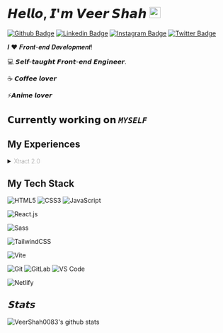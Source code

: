 <!--### Hi there 👋-->

<!--
**VeerShah0083/VeerShah0083** is a ✨ _special_ ✨ repository because its `README.md` (this file) appears on your GitHub profile.

Here are some ideas to get you started:

- 🔭 I’m currently working on ...
- 🌱 I’m currently learning ...
- 👯 I’m looking to collaborate on ...
- 🤔 I’m looking for help with ...
- 💬 Ask me about ...
- 📫 How to reach me: ...
- 😄 Pronouns: ...
- ⚡ Fun fact: ...
-->

# 𝙃𝙚𝙡𝙡𝙤, 𝙄'𝙢 𝙑𝙚𝙚𝙧 𝙎𝙝𝙖𝙝 <img src="https://media.giphy.com/media/hvRJCLFzcasrR4ia7z/giphy.gif" width="25px">

[![Github Badge](https://img.shields.io/badge/-Github-%23181717?style=flat-square&logo=github)](https://github.com/VeerShah0083)
[![Linkedin Badge](https://img.shields.io/badge/-LinkedIn-0e76a8?style=flat-square&logo=Linkedin&logoColor=white)](https://www.linkedin.com/in/veer-shah-real/)
[![Instagram Badge](https://img.shields.io/badge/-Instagram-e4405f?style=flat-square&logo=Instagram&logoColor=white)](https://www.instagram.com/veer_0609_/)
[![Twitter Badge](https://img.shields.io/badge/-Twitter-00acee?style=flat-square&logo=Twitter&logoColor=white)](https://twitter.com/_thevsr_)
<!--[![Buy me a coffee Badge](https://img.shields.io/badge/Buy_Me_A_Coffee-FFDD00?style=for-the-badge&logo=buy-me-a-coffee&logoColor=black)](https://www.buymeacoffee.com/veershah)-->
<!--<a href="https://www.buymeacoffee.com/veershah" target="_blank"><img src="https://cdn.buymeacoffee.com/buttons/default-orange.png" alt="Buy Me A Coffee" height="28" width="158"></a>-->
<!--[![](https://img.shields.io/badge/-@xiaoluoboding-%23000000?style=flat-square&logo=codepen)](https://codepen.io/xiaoluoboding)
[![](https://img.shields.io/badge/-@xiaoluoboding-%23000000?style=flat-square&logo=codesandbox)](https://codesandbox.io/u/xiaoluoboding)
[![](https://img.shields.io/website?color=0ab9e6&style=flat-square&up_message=xlbd.me&url=https%3A%2F%2Fxlbd.me)](https://xlbd.me)-->

𝑰 ❤️ 𝑭𝒓𝒐𝒏𝒕-𝒆𝒏𝒅 𝑫𝒆𝒗𝒆𝒍𝒐𝒑𝒎𝒆𝒏𝒕!

:computer: 𝙎𝙚𝙡𝙛-𝙩𝙖𝙪𝙜𝙝𝙩 𝙁𝙧𝙤𝙣𝙩-𝙚𝙣𝙙 <!--𝙁𝙪𝙡𝙡𝙨𝙩𝙖𝙘𝙠--> 𝙀𝙣𝙜𝙞𝙣𝙚𝙚𝙧.

<!--🖖 𝙑𝙪𝙚.𝙟𝙨 𝙛𝙖𝙣𝙖𝙩𝙞𝙘𝙨 | 🍎 𝙎𝙬𝙞𝙛𝙩 𝙡𝙚𝙖𝙧𝙣𝙚𝙧 | -->
☕️ 𝘾𝙤𝙛𝙛𝙚𝙚 𝙡𝙤𝙫𝙚𝙧

⚡𝘼𝙣𝙞***m***𝙚 𝙡𝙤𝙫𝙚𝙧<!--|🌵 𝘼𝙜𝙖𝙫𝙚 𝙣𝙖𝙣𝙣𝙮-->


<!--:writing_hand: 𝙄 𝙡𝙤𝙫𝙚 𝙨𝙝𝙖𝙧𝙞𝙣𝙜 𝙘𝙧𝙚𝙖𝙩𝙞𝙫𝙚 𝙩𝙚𝙘𝙝 𝙨𝙩𝙖𝙘𝙠 𝙩𝙤𝙤𝙡𝙨, 𝙮𝙤𝙪 𝙘𝙖𝙣 𝙘𝙝𝙚𝙘𝙠 [tech-stack.tools](http://github.com/xiaoluoboding/tech-stack.tools) 𝙛𝙤𝙧 𝙢𝙤𝙧𝙚 𝙙𝙚𝙩𝙖𝙞𝙡𝙨.  -->

## 𝗖𝘂𝗿𝗿𝗲𝗻𝘁𝗹𝘆 𝘄𝗼𝗿𝗸𝗶𝗻𝗴 𝗼𝗻 _***``` MYSELF ```***_

<!--[![onetab.group](https://svg.bookmark.style/api?url=https://www.onetab.group&mode=light&style=horizontal)](https://onetab.group)
[![vue-command-palette](https://svg.bookmark.style/api?url=https://github.com/xiaoluoboding/vue-command-palette&mode=dark&style=horizontal)](https://github.com/xiaoluoboding/vue-command-palette)
[![vue-sonner](https://svg.bookmark.style/api?url=https://github.com/xiaoluoboding/vue-sonner&mode=light&style=horizontal)](https://github.com/xiaoluoboding/vue-sonner)-->

## **My Experiences**
<details>
<summary style="font-weight:18;">Xtract 2.0</summary>
A 6hr Machine Learning and Data Science Hackathon by DJS S4DS where we put all our learnings into test  
</details>

## **My Tech Stack**

![HTML5](https://img.shields.io/badge/-HTML5-%23E44D27?style=flat-square&logo=html5&logoColor=ffffff)
![CSS3](https://img.shields.io/badge/-CSS3-%231572B6?style=flat-square&logo=css3)
![JavaScript](https://img.shields.io/badge/-JavaScript-%23F7DF1C?style=flat-square&logo=javascript&logoColor=000000&labelColor=%23F7DF1C&color=%23FFCE5A)
<!--![TypeScript](https://img.shields.io/badge/-TypeScript-007ACC?style=flat-square&logo=typescript&logoColor=white)
![Vue.js](https://img.shields.io/badge/-Vue.js-%232c3e50?style=flat-square&logo=vuedotjs)
![Nuxt](https://img.shields.io/badge/-Nuxt.js-%23282C34?style=flat-square&logo=nuxtdotjs)-->
![React.js](https://img.shields.io/badge/-React.js-%23282C34?style=flat-square&logo=react)
<!--![Next.js](https://img.shields.io/badge/-Next.js-%23000000?style=flat-square&logo=nextdotjs)-->

<!--![Less](https://img.shields.io/badge/-Less-%231d365d?style=flat-square&logo=less&logoColor=ffffff)-->
![Sass](https://img.shields.io/badge/-Sass-%23CC6699?style=flat-square&logo=sass&logoColor=ffffff)
<!--![Stylus](https://img.shields.io/badge/-Stylus-%23333333?style=flat-square&logo=stylus)-->
![TailwindCSS](https://img.shields.io/badge/-TailwindCSS-%231a202c?style=flat-square&logo=tailwind-css)
<!--![UnoCSS](https://img.shields.io/badge/-UnoCSS-%23333333?style=flat-square&logo=unocss)
![WindiCSS](https://img.shields.io/badge/-WindiCSS-%23000000?style=flat-square&logo=tailwind-css&&logoColor=48B0F1)-->

<!--![Webpack](https://img.shields.io/badge/-Webpack-%232C3A42?style=flat-square&logo=webpack)
![Rollup](https://img.shields.io/badge/-Rollup-%23EC4A3F?style=flat-square&logo=rollupdotjs&logoColor=ffffff)-->
![Vite](https://img.shields.io/badge/-Vite-%23646CFF?style=flat-square&logo=vite&logoColor=ffffff)
<!--![ESlint](https://img.shields.io/badge/-ESLint-%234B32C3?style=flat-square&logo=eslint)
![Prettier](https://img.shields.io/badge/-Prettier-%23F7B93E?style=flat-square&logo=prettier&logoColor=ffffff)-->
![Git](https://img.shields.io/badge/-Git-%23F05032?style=flat-square&logo=git&logoColor=%23ffffff)
![GitLab](https://img.shields.io/badge/-GitLab-FCA121?style=flat-square&logo=gitlab)
![VS Code](https://img.shields.io/badge/-VSCode-%23007ACC?style=flat-square&logo=visual-studio-code)

![Netlify](https://img.shields.io/badge/-Netlify-%2300C7B7?style=flat-square&logo=netlify&logoColor=ffffff)
<!--![Vercel](https://img.shields.io/badge/-Vercel-%23ffffff?style=flat-square&logo=vercel&logoColor=000000)
![Railway](https://img.shields.io/badge/-Railway-%230B0D0E?style=flat-square&logo=railway)
![Render](https://img.shields.io/badge/-Render-%2346E3B7?style=flat-square&logo=render&logoColor=ffffff)-->

## **_𝗦𝘁𝗮𝘁𝘀_**

![VeerShah0083's github stats](https://github-readme-stats.vercel.app/api?username=VeerShah0083&show_icons=true&theme=dracula)
